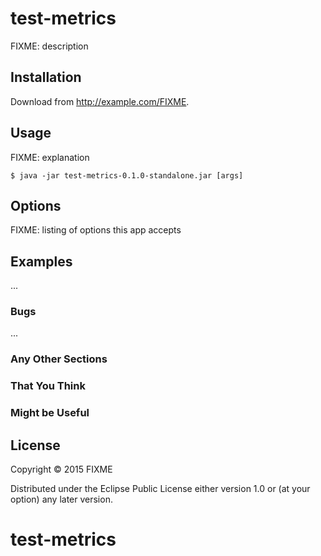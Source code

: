 # test-metrics

FIXME: description

## Installation

Download from http://example.com/FIXME.

## Usage

FIXME: explanation

    $ java -jar test-metrics-0.1.0-standalone.jar [args]

## Options

FIXME: listing of options this app accepts

## Examples

...

### Bugs

...

### Any Other Sections
### That You Think
### Might be Useful

## License

Copyright © 2015 FIXME

Distributed under the Eclipse Public License either version 1.0 or (at
your option) any later version.
# test-metrics
